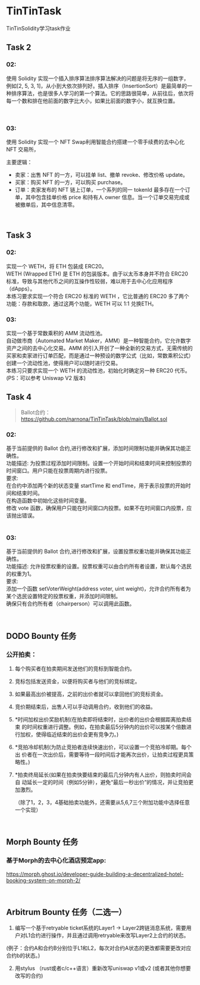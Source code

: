 # TinTinTask
TinTinSolidity学习task作业
<br> 
## Task 2

### 02:

使用 Solidity 实现一个插入排序算法排序算法解决的问题是将无序的一组数字，例如[2, 5, 3, 1]，从小到大依次排列好。插入排序（InsertionSort）是最简单的一种排序算法，也是很多人学习的第一个算法。它的思路很简单，从前往后，依次将每一个数和排在他前面的数字比大小，如果比前面的数字小，就互换位置。

<br>

### 03:

使用 Solidity 实现一个 NFT Swap利用智能合约搭建一个零手续费的去中心化 NFT 交易所，

主要逻辑：

- 卖家：出售 NFT 的一方，可以挂单 list、撤单 revoke、修改价格 update。
- 买家：购买 NFT 的一方，可以购买 purchase。
- 订单：卖家发布的 NFT 链上订单，一个系列的同一 tokenId 最多存在一个订单，其中包含挂单价格 price 和持有人 owner 信息。当一个订单交易完成或被撤单后，其中信息清零。
<br>

## Task 3
### 02:
实现一个 WETH，将 ETH 包装成 ERC20。<br>
WETH (Wrapped ETH) 是 ETH 的包装版本。由于以太币本身并不符合 ERC20 标准，导致与其他代币之间的互操作性较弱，难以用于去中心化应用程序（dApps）。<br>
本练习要求实现一个符合 ERC20 标准的 WETH ，它比普通的 ERC20 多了两个功能：存款和取款，通过这两个功能，WETH 可以 1:1 兑换ETH。
<br>
### 03:
实现一个基于常数乘积的 AMM 流动性池。<br>
自动做市商（Automated Market Maker，AMM）是一种智能合约，它允许数字资产之间的去中心化交易。AMM 的引入开创了一种全新的交易方式，无需传统的买家和卖家进行订单匹配，而是通过一种预设的数学公式（比如，常数乘积公式）创建一个流动性池，使得用户可以随时进行交易。<br>
本练习只要求实现一个 WETH 的流动性池，初始化时确定另一种 ERC20 代币。<br>
(PS：可以参考 Uniswap V2 版本)
<br>
## Task 4
> Ballot合约：https://github.com/narnona/TinTinTask/blob/main/Ballot.sol
### 02:
基于当前提供的 Ballot 合约,进行修改和扩展，添加时间限制功能并确保其功能正确性。<br>
功能描述: 为投票过程添加时间限制。设置一个开始时间和结束时间来控制投票的时间窗口。用户只能在投票周期内进行投票。<br>
要求:<br> 
在合约中添加两个新的状态变量 startTime 和 endTime，用于表示投票的开始时间和结束时间。<br>
在构造函数中初始化这些时间变量。<br>
修改 vote 函数，确保用户只能在时间窗口内投票。如果不在时间窗口内投票，应该抛出错误。<br>
<br> 
### 03:
基于当前提供的 Ballot 合约,进行修改和扩展，设置投票权重功能并确保其功能正确性。<br>
功能描述: 允许投票权重的设置。投票权重可以由合约所有者设置，默认每个选民的权重为1。<br>
要求:<br> 
添加一个函数 setVoterWeight(address voter, uint weight)，允许合约所有者为某个选民设置特定的投票权重，并添加时间限制。<br>
确保只有合约所有者（chairperson）可以调用此函数。<br>

<br>

## DODO Bounty 任务
### 公开拍卖：

1. 每个购买者在拍卖期间发送他们的竞标到智能合约。 

2. 竞标包括发送资金，以便将购买者与他们的竞标绑定。

3. 如果最高出价被提高，之前的出价者就可以拿回他们的竞标资金。 

4. 竞价期结束后，出售人可以手动调用合约，收到他们的收益。 

5. *时间加权出价奖励机制(在拍卖即将结束时，出价者的出价会根据距离拍卖结束 的时间权重进行调整。例如，在拍卖最后5分钟内的出价可以按某个倍数进行加权，使得临近结束的出价会更有竞争力。) 

6. *竞拍冷却机制(为防止竞拍者连续快速出价，可以设置一个竞拍冷却期。每个出 价者在一次出价后，需要等待一段时间后才能再次出价，让拍卖过程更具策略性。) 

7. *拍卖终局延长(如果在拍卖快要结束的最后几分钟内有人出价，则拍卖时间会自 动延长一定的时间（例如5分钟），避免“最后一秒出价”的情况，并让竞拍更加激烈。 

   （除了1，2，3，4基础拍卖功能外，还需要从5,6,7三个附加功能中选择任意一个实现）
<br>

## Morph Bounty 任务
### 基于Morph的去中心化酒店预定app: <br>
https://morph.ghost.io/developer-guide-building-a-decentralized-hotel-booking-system-on-morph-2/

<br>

## Arbitrum Bounty 任务（二选一）
1) 编写一个基于retryable ticket系统的Layer1 -> Layer2跨链消息系统，需要用户对L1合约进行操作，并且通过调用retryable来改写Layer2上合约的状态。

(例子：合约A和合约B分别位于L1和L2，每次对合约A状态的更改都需要更改对应合约b的状态。)

2) 用stylus （rust或者c/c++语言）重新改写uniswap v1或v2 (或者其他你想要改写的合约)
